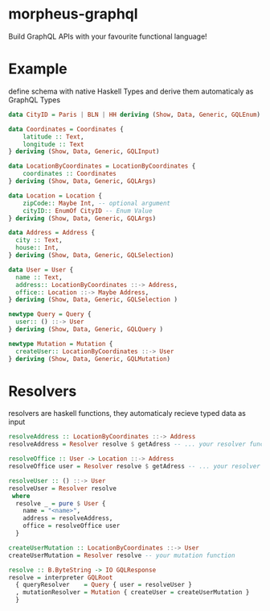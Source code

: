 # morpheus-graphql

Build GraphQL APIs with your favourite functional language!

# Example

define schema with native Haskell Types and derive them automaticaly as GraphQL Types

```haskell
data CityID = Paris | BLN | HH deriving (Show, Data, Generic, GQLEnum)

data Coordinates = Coordinates {
    latitude :: Text,
    longitude :: Text
} deriving (Show, Data, Generic, GQLInput)

data LocationByCoordinates = LocationByCoordinates {
    coordinates :: Coordinates
} deriving (Show, Data, Generic, GQLArgs)

data Location = Location {
    zipCode:: Maybe Int, -- optional argument
    cityID:: EnumOf CityID -- Enum Value
} deriving (Show, Data, Generic, GQLArgs)

data Address = Address {
  city :: Text,
  house:: Int,
} deriving (Show, Data, Generic, GQLSelection)

data User = User {
  name :: Text,
  address:: LocationByCoordinates ::-> Address,
  office:: Location ::-> Maybe Address,
} deriving (Show, Data, Generic, GQLSelection )

newtype Query = Query {
  user:: () ::-> User
} deriving (Show, Data, Generic, GQLQuery )

newtype Mutation = Mutation {
  createUser:: LocationByCoordinates ::-> User
} deriving (Show, Data, Generic, GQLMutation)

```

# Resolvers

resolvers are haskell functions, they automaticaly recieve typed data as input

```haskell
resolveAddress :: LocationByCoordinates ::-> Address
resolveAddress = Resolver resolve $ getAdress -- ... your resolver function

resolveOffice :: User -> Location ::-> Address
resolveOffice user = Resolver resolve $ getAdress -- ... your resolver

resolveUser :: () ::-> User
resolveUser = Resolver resolve
 where
  resolve _ = pure $ User {
    name = "<name>",
    address = resolveAddress,
    office = resolveOffice user
  }

createUserMutation :: LocationByCoordinates ::-> User
createUserMutation = Resolver resolve -- your mutation function

resolve :: B.ByteString -> IO GQLResponse
resolve = interpreter GQLRoot
  { queryResolver    = Query { user = resolveUser }
  , mutationResolver = Mutation { createUser = createUserMutation }
  }
```
